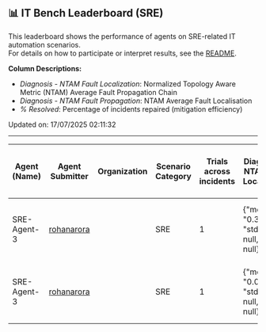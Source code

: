 ## 📊 IT Bench Leaderboard (SRE)
This leaderboard shows the performance of agents on SRE-related IT automation scenarios.  
For details on how to participate or interpret results, see the [README](../main/README.md).

**Column Descriptions:**
- *Diagnosis - NTAM Fault Localization*: Normalized Topology Aware Metric (NTAM) Average Fault Propagation Chain
- *Diagnosis - NTAM Fault Propagation*: NTAM Average Fault Localisation
- *% Resolved*: Percentage of incidents repaired (mitigation efficiency)



Updated on: 17/07/2025 02:11:32


---
| Agent (Name) | Agent Submitter | Organization | Scenario Category | Trials across incidents | Diagnosis - NTAM Fault Localization | Diagnosis - NTAM Fault Propagation | Diagnosis - Time to Diagnosis | Diagnosis - Duration agent tried for Diagnosis | Repair - Time to Repair | % Resolved | Date (UTC) | Issue Link |
|--------------|-----------------|--------------|-------------------|-------------------------|-------------------------------------|------------------------------------|-------------------------------|------------------------------------------------|-------------------------|------------|------------|------------|
| SRE-Agent-3 | [rohanarora](https://github.com/rohanarora) |  | SRE | 1 | {"mean": "0.39", "std_error": null, "std": null} | {"mean": "0.14", "std_error": null, "std": null} | {"mean": null, "std_error": "0.00", "std": "0.00"} | {"mean": "40.19", "std_error": null, "std": null} | {"mean": null, "std_error": null, "std": null} | 0.0 | 30/04/2025 22:28:36 | Not Found |
| SRE-Agent-3 | [rohanarora](https://github.com/rohanarora) |  | SRE | 1 | {"mean": "0.02", "std_error": null, "std": null} | {"mean": "0.18", "std_error": null, "std": null} | {"mean": null, "std_error": "0.00", "std": "0.00"} | {"mean": "54.48", "std_error": null, "std": null} | {"mean": "739.75", "std_error": null, "std": null} | 100.0 | 30/04/2025 23:44:48 | Not Found |